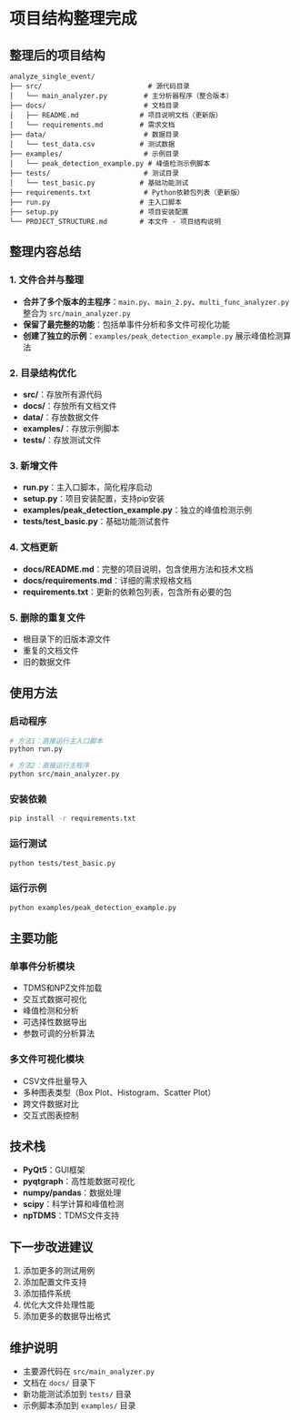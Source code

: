 # 项目结构整理完成

## 整理后的项目结构

```
analyze_single_event/
├── src/                          # 源代码目录
│   └── main_analyzer.py         # 主分析器程序（整合版本）
├── docs/                        # 文档目录
│   ├── README.md               # 项目说明文档（更新版）
│   └── requirements.md         # 需求文档
├── data/                        # 数据目录
│   └── test_data.csv           # 测试数据
├── examples/                    # 示例目录
│   └── peak_detection_example.py # 峰值检测示例脚本
├── tests/                       # 测试目录
│   └── test_basic.py           # 基础功能测试
├── requirements.txt             # Python依赖包列表（更新版）
├── run.py                      # 主入口脚本
├── setup.py                    # 项目安装配置
└── PROJECT_STRUCTURE.md        # 本文件 - 项目结构说明
```

## 整理内容总结

### 1. 文件合并与整理
- **合并了多个版本的主程序**：`main.py`、`main_2.py`、`multi_func_analyzer.py` 整合为 `src/main_analyzer.py`
- **保留了最完整的功能**：包括单事件分析和多文件可视化功能
- **创建了独立的示例**：`examples/peak_detection_example.py` 展示峰值检测算法

### 2. 目录结构优化
- **src/**：存放所有源代码
- **docs/**：存放所有文档文件
- **data/**：存放数据文件
- **examples/**：存放示例脚本
- **tests/**：存放测试文件

### 3. 新增文件
- **run.py**：主入口脚本，简化程序启动
- **setup.py**：项目安装配置，支持pip安装
- **examples/peak_detection_example.py**：独立的峰值检测示例
- **tests/test_basic.py**：基础功能测试套件

### 4. 文档更新
- **docs/README.md**：完整的项目说明，包含使用方法和技术文档
- **docs/requirements.md**：详细的需求规格文档
- **requirements.txt**：更新的依赖包列表，包含所有必要的包

### 5. 删除的重复文件
- 根目录下的旧版本源文件
- 重复的文档文件
- 旧的数据文件

## 使用方法

### 启动程序
```bash
# 方法1：直接运行主入口脚本
python run.py

# 方法2：直接运行主程序
python src/main_analyzer.py
```

### 安装依赖
```bash
pip install -r requirements.txt
```

### 运行测试
```bash
python tests/test_basic.py
```

### 运行示例
```bash
python examples/peak_detection_example.py
```

## 主要功能

### 单事件分析模块
- TDMS和NPZ文件加载
- 交互式数据可视化
- 峰值检测和分析
- 可选择性数据导出
- 参数可调的分析算法

### 多文件可视化模块
- CSV文件批量导入
- 多种图表类型（Box Plot、Histogram、Scatter Plot）
- 跨文件数据对比
- 交互式图表控制

## 技术栈
- **PyQt5**：GUI框架
- **pyqtgraph**：高性能数据可视化
- **numpy/pandas**：数据处理
- **scipy**：科学计算和峰值检测
- **npTDMS**：TDMS文件支持

## 下一步改进建议
1. 添加更多的测试用例
2. 添加配置文件支持
3. 添加插件系统
4. 优化大文件处理性能
5. 添加更多的数据导出格式

## 维护说明
- 主要源代码在 `src/main_analyzer.py`
- 文档在 `docs/` 目录下
- 新功能测试添加到 `tests/` 目录
- 示例脚本添加到 `examples/` 目录
